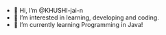 - 👋 Hi, I’m @KHUSHI-jai-n
- 👀 I’m interested in learning, developing and coding.
- 🌱 I’m currently learning Programming in Java!


<!---
KHUSHI-jai-n/KHUSHI-jai-n is a ✨ special ✨ repository because its `README.md` (this file) appears on your GitHub profile.
You can click the Preview link to take a look at your changes.
--->

